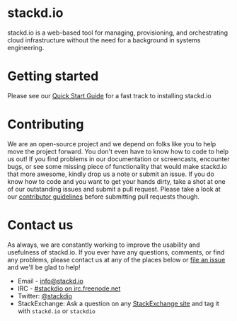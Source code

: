 # stackd.io

stackd.io is a web-based tool for managing, provisioning, and orchestrating cloud infrastructure
without the need for a background in systems engineering.

# Getting started

Please see our [Quick Start Guide](docs/quickstart.md) for a fast track to installing stackd.io


# Contributing

We are an open-source project and we depend on folks like you to help move the project forward. You don't even have to know how to code to help us out! If you find problems in our documentation or screencasts, encounter bugs, or see some missing piece of functionality that would make stackd.io that more awesome, kindly drop us a note or submit an issue. If you do know how to code and you want to get your hands dirty, take a shot at one of our outstanding issues and submit a pull request. Please take a look at our [contributor guidelines](docs/contributors.md) before submitting pull requests though.

# Contact us

As always, we are constantly working to improve the usability and usefulness of stackd.io. If you ever have any questions, comments, or find any problems, please contact us at any of the places below or [file an issue](https://github.com/stackdio/stackdio/issues) and we'll be glad to help!

* Email - [info@stackd.io](mailto:info@stackd.io)
* IRC - [#stackdio on irc.freenode.net](http://webchat.freenode.net/?channels=stackdio)
* Twitter: [@stackdio](http://twitter.com/stackdio)
* StackExchange: Ask a question on any [StackExchange site](http://stackexchange.com/sites) and tag it with `stackd.io` or `stackdio`
